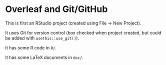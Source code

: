 # Overleaf and Git/GitHub

This is first an RStudio project (created using File -> New Project).

It uses Git for version control (box checked when project created, but could be added with `usethis::use_git()`).

It has some R code in `R/`.

It has some LaTeX documents in `doc/`.

